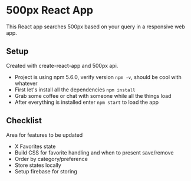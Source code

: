 # 500px React App

This React app searches 500px based on your query in a responsive web app.

## Setup

Created with create-react-app and 500px api.

* Project is using npm 5.6.0, verify version `npm -v`, should be cool with whatever
* First let's install all the dependencies `npm install`
* Grab some coffee or chat with someone while all the things load
* After everything is installed enter `npm start` to load the app

## Checklist

Area for features to be updated

* X Favorites state
* Build CSS for favorite handling and when to present save/remove
* Order by category/preference
* Store states locally
* Setup firebase for storing
